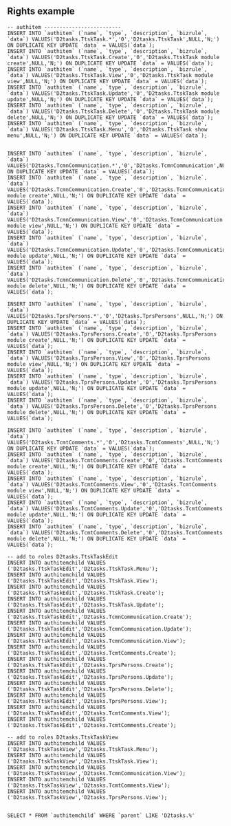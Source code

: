 Rights example
--------------

	-- authitem -------------------------
	INSERT INTO `authitem` (`name`, `type`, `description`, `bizrule`, `data`) VALUES('D2tasks.TtskTask.*','0','D2tasks.TtskTask',NULL,'N;') ON DUPLICATE KEY UPDATE `data` = VALUES(`data`);
	INSERT INTO `authitem` (`name`, `type`, `description`, `bizrule`, `data`) VALUES('D2tasks.TtskTask.Create','0','D2tasks.TtskTask module create',NULL,'N;') ON DUPLICATE KEY UPDATE `data` = VALUES(`data`);
	INSERT INTO `authitem` (`name`, `type`, `description`, `bizrule`, `data`) VALUES('D2tasks.TtskTask.View','0','D2tasks.TtskTask module view',NULL,'N;') ON DUPLICATE KEY UPDATE `data` = VALUES(`data`);
	INSERT INTO `authitem` (`name`, `type`, `description`, `bizrule`, `data`) VALUES('D2tasks.TtskTask.Update','0','D2tasks.TtskTask module update',NULL,'N;') ON DUPLICATE KEY UPDATE `data` = VALUES(`data`);
	INSERT INTO `authitem` (`name`, `type`, `description`, `bizrule`, `data`) VALUES('D2tasks.TtskTask.Delete','0','D2tasks.TtskTask module delete',NULL,'N;') ON DUPLICATE KEY UPDATE `data` = VALUES(`data`);
	INSERT INTO `authitem` (`name`, `type`, `description`, `bizrule`, `data`) VALUES('D2tasks.TtskTask.Menu','0','D2tasks.TtskTask show menu',NULL,'N;') ON DUPLICATE KEY UPDATE `data` = VALUES(`data`);


	INSERT INTO `authitem` (`name`, `type`, `description`, `bizrule`, `data`) VALUES('D2tasks.TcmnCommunication.*','0','D2tasks.TcmnCommunication',NULL,'N;') ON DUPLICATE KEY UPDATE `data` = VALUES(`data`);
	INSERT INTO `authitem` (`name`, `type`, `description`, `bizrule`, `data`) VALUES('D2tasks.TcmnCommunication.Create','0','D2tasks.TcmnCommunication module create',NULL,'N;') ON DUPLICATE KEY UPDATE `data` = VALUES(`data`);
	INSERT INTO `authitem` (`name`, `type`, `description`, `bizrule`, `data`) VALUES('D2tasks.TcmnCommunication.View','0','D2tasks.TcmnCommunication module view',NULL,'N;') ON DUPLICATE KEY UPDATE `data` = VALUES(`data`);
	INSERT INTO `authitem` (`name`, `type`, `description`, `bizrule`, `data`) VALUES('D2tasks.TcmnCommunication.Update','0','D2tasks.TcmnCommunication module update',NULL,'N;') ON DUPLICATE KEY UPDATE `data` = VALUES(`data`);
	INSERT INTO `authitem` (`name`, `type`, `description`, `bizrule`, `data`) VALUES('D2tasks.TcmnCommunication.Delete','0','D2tasks.TcmnCommunication module delete',NULL,'N;') ON DUPLICATE KEY UPDATE `data` = VALUES(`data`);

	INSERT INTO `authitem` (`name`, `type`, `description`, `bizrule`, `data`) VALUES('D2tasks.TprsPersons.*','0','D2tasks.TprsPersons',NULL,'N;') ON DUPLICATE KEY UPDATE `data` = VALUES(`data`);
	INSERT INTO `authitem` (`name`, `type`, `description`, `bizrule`, `data`) VALUES('D2tasks.TprsPersons.Create','0','D2tasks.TprsPersons module create',NULL,'N;') ON DUPLICATE KEY UPDATE `data` = VALUES(`data`);
	INSERT INTO `authitem` (`name`, `type`, `description`, `bizrule`, `data`) VALUES('D2tasks.TprsPersons.View','0','D2tasks.TprsPersons module view',NULL,'N;') ON DUPLICATE KEY UPDATE `data` = VALUES(`data`);
	INSERT INTO `authitem` (`name`, `type`, `description`, `bizrule`, `data`) VALUES('D2tasks.TprsPersons.Update','0','D2tasks.TprsPersons module update',NULL,'N;') ON DUPLICATE KEY UPDATE `data` = VALUES(`data`);
	INSERT INTO `authitem` (`name`, `type`, `description`, `bizrule`, `data`) VALUES('D2tasks.TprsPersons.Delete','0','D2tasks.TprsPersons module delete',NULL,'N;') ON DUPLICATE KEY UPDATE `data` = VALUES(`data`);

	INSERT INTO `authitem` (`name`, `type`, `description`, `bizrule`, `data`) VALUES('D2tasks.TcmtComments.*','0','D2tasks.TcmtComments',NULL,'N;') ON DUPLICATE KEY UPDATE `data` = VALUES(`data`);
	INSERT INTO `authitem` (`name`, `type`, `description`, `bizrule`, `data`) VALUES('D2tasks.TcmtComments.Create','0','D2tasks.TcmtComments module create',NULL,'N;') ON DUPLICATE KEY UPDATE `data` = VALUES(`data`);
	INSERT INTO `authitem` (`name`, `type`, `description`, `bizrule`, `data`) VALUES('D2tasks.TcmtComments.View','0','D2tasks.TcmtComments module view',NULL,'N;') ON DUPLICATE KEY UPDATE `data` = VALUES(`data`);
	INSERT INTO `authitem` (`name`, `type`, `description`, `bizrule`, `data`) VALUES('D2tasks.TcmtComments.Update','0','D2tasks.TcmtComments module update',NULL,'N;') ON DUPLICATE KEY UPDATE `data` = VALUES(`data`);
	INSERT INTO `authitem` (`name`, `type`, `description`, `bizrule`, `data`) VALUES('D2tasks.TcmtComments.Delete','0','D2tasks.TcmtComments module delete',NULL,'N;') ON DUPLICATE KEY UPDATE `data` = VALUES(`data`);

	-- add to roles D2tasks.TtskTaskEdit
	INSERT INTO authitemchild VALUES ('D2tasks.TtskTaskEdit','D2tasks.TtskTask.Menu');
	INSERT INTO authitemchild VALUES ('D2tasks.TtskTaskEdit','D2tasks.TtskTask.View');
	INSERT INTO authitemchild VALUES ('D2tasks.TtskTaskEdit','D2tasks.TtskTask.Create');
	INSERT INTO authitemchild VALUES ('D2tasks.TtskTaskEdit','D2tasks.TtskTask.Update');
	INSERT INTO authitemchild VALUES ('D2tasks.TtskTaskEdit','D2tasks.TcmnCommunication.Create');
	INSERT INTO authitemchild VALUES ('D2tasks.TtskTaskEdit','D2tasks.TcmnCommunication.Update');
	INSERT INTO authitemchild VALUES ('D2tasks.TtskTaskEdit','D2tasks.TcmnCommunication.View');
	INSERT INTO authitemchild VALUES ('D2tasks.TtskTaskEdit','D2tasks.TcmtComments.Create');
	INSERT INTO authitemchild VALUES ('D2tasks.TtskTaskEdit','D2tasks.TprsPersons.Create');
	INSERT INTO authitemchild VALUES ('D2tasks.TtskTaskEdit','D2tasks.TprsPersons.Update');
	INSERT INTO authitemchild VALUES ('D2tasks.TtskTaskEdit','D2tasks.TprsPersons.Delete');
	INSERT INTO authitemchild VALUES ('D2tasks.TtskTaskEdit','D2tasks.TprsPersons.View');
	INSERT INTO authitemchild VALUES ('D2tasks.TtskTaskEdit','D2tasks.TcmtComments.View');
	INSERT INTO authitemchild VALUES ('D2tasks.TtskTaskEdit','D2tasks.TcmtComments.Create');

	-- add to roles D2tasks.TtskTaskView
	INSERT INTO authitemchild VALUES ('D2tasks.TtskTaskView','D2tasks.TtskTask.Menu');
	INSERT INTO authitemchild VALUES ('D2tasks.TtskTaskView','D2tasks.TtskTask.View');
	INSERT INTO authitemchild VALUES ('D2tasks.TtskTaskView','D2tasks.TcmnCommunication.View');
	INSERT INTO authitemchild VALUES ('D2tasks.TtskTaskView','D2tasks.TcmtComments.View');
	INSERT INTO authitemchild VALUES ('D2tasks.TtskTaskView','D2tasks.TprsPersons.View');


	SELECT * FROM `authitemchild` WHERE `parent` LIKE 'D2tasks.%' 



